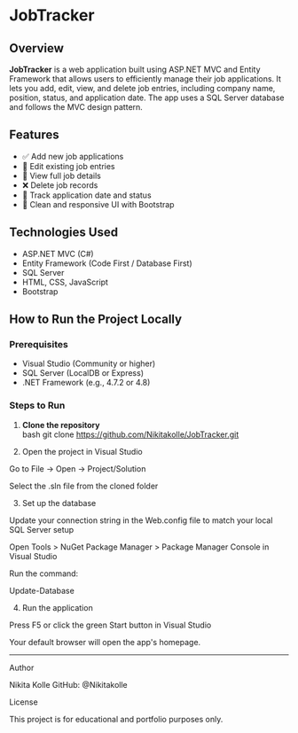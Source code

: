 #  JobTracker

##  Overview

**JobTracker** is a web application built using ASP.NET MVC and Entity Framework that allows users to efficiently manage their job applications. It lets you add, edit, view, and delete job entries, including company name, position, status, and application date. The app uses a SQL Server database and follows the MVC design pattern.



## Features

- ✅ Add new job applications  
- 📝 Edit existing job entries  
- 📄 View full job details  
- ❌ Delete job records  
- 📅 Track application date and status  
- 🎨 Clean and responsive UI with Bootstrap  



##  Technologies Used

- ASP.NET MVC (C#)  
- Entity Framework (Code First / Database First)  
- SQL Server  
- HTML, CSS, JavaScript  
- Bootstrap  



##  How to Run the Project Locally

###  Prerequisites

- Visual Studio (Community or higher)  
- SQL Server (LocalDB or Express)  
- .NET Framework (e.g., 4.7.2 or 4.8)  

###  Steps to Run

1. **Clone the repository**  
   bash
   git clone https://github.com/Nikitakolle/JobTracker.git

2. Open the project in Visual Studio

Go to File → Open → Project/Solution

Select the .sln file from the cloned folder



3. Set up the database

Update your connection string in the Web.config file to match your local SQL Server setup

Open Tools > NuGet Package Manager > Package Manager Console in Visual Studio

Run the command:

Update-Database


4. Run the application

Press F5 or click the green Start button in Visual Studio

Your default browser will open the app's homepage.

-------------
Author

Nikita Kolle
GitHub: @Nikitakolle



License

This project is for educational and portfolio purposes only.
